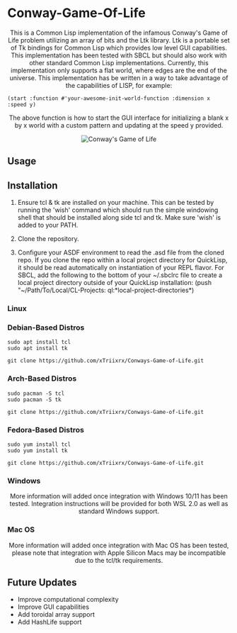 # Conway-Game-Of-Life

<p align="center">
This is a Common Lisp implementation of the infamous Conway's Game of Life problem utilizing an array of bits and the Ltk library. Ltk is a portable set of Tk bindings for Common Lisp which provides low level GUI capabilities. This implementation has been tested with SBCL but should also work with other standard Common Lisp implementations. Currently, this implementation only supports a flat world, where edges are the end of the universe. This implementation has be written in a way to take advantage of the capabilities of LISP, for example:
</p>

```
(start :function #'your-awesome-init-world-function :dimension x :speed y)
```

<p align="center">
The above function is how to start the GUI interface for initializing a blank x by x world with a custom pattern and updating at the speed y provided. 
</p>

<p align="center">
    <img src="https://github.com/xTriixrx/Conways-Game-of-Life/blob/main/imgs/game-of-life.gif" alt="Conway's Game of Life"
</p>

## Usage

<p align="center">
</p>

## Installation

1. Ensure tcl & tk are installed on your machine. This can be tested by running the 'wish' command which should run the simple windowing shell that should be installed along side tcl and tk. Make sure 'wish' is added to your PATH.

2. Clone the repository.

3. Configure your ASDF environment to read the .asd file from the cloned repo. If you clone the repo within a local project directory for QuickLisp, it should be read automatically on instantiation of your REPL flavor. For SBCL, add the following to the bottom of your ~/.sbclrc file to create a local project directory outside of your QuickLisp installation: (push "~/Path/To/Local/CL-Projects: ql:\*local-project-directories\*)


### Linux

### Debian-Based Distros

```
sudo apt install tcl
sudo apt install tk
```

```
git clone https://github.com/xTriixrx/Conways-Game-of-Life.git
```

### Arch-Based Distros

```
sudo pacman -S tcl
sudo pacman -S tk
```

```
git clone https://github.com/xTriixrx/Conways-Game-of-Life.git
```

### Fedora-Based Distros

```
sudo yum install tcl
sudo yum install tk
```

```
git clone https://github.com/xTriixrx/Conways-Game-of-Life.git
```

### Windows

<p align="center">
More information will added once integration with Windows 10/11 has been tested. Integration instructions will be provided for both WSL 2.0 as well as standard Windows support.
</p>

### Mac OS

<p align="center">
More information will added once integration with Mac OS has been tested, please note that integration with Apple Silicon Macs may be incompatible due to the tcl/tk requirements.
</p>

## Future Updates

* Improve computational complexity
* Improve GUI capabilities
* Add toroidal array support
* Add HashLife support